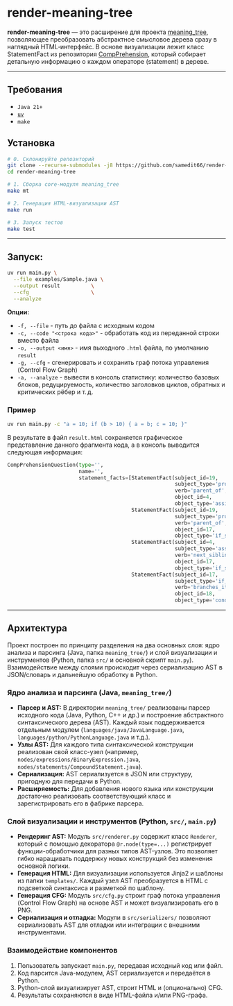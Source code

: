 # render-meaning-tree

**render-meaning-tree** — это расширение для проекта [meaning_tree](https://github.com/2pizzaed/meaning_tree), позволяющее преобразовать абстрактное смысловое дерева сразу в наглядный HTML‑интерфейс. В основе визуализации лежит класс StatementFact из репозитория [CompPrehension](https://github.com/CompPrehension/CompPrehension), который собирает детальную информацию о каждом операторе (statement) в дереве.

---

## Требования

- `Java 21+`
- [`uv`](https://github.com/astral-sh/uv)
- `make`

## Установка

```bash
# 0. Склонируйте репозиторий
git clone --recurse-submodules -j8 https://github.com/samedit66/render-meaning-tree.git
cd render-meaning-tree

# 1. Сборка core‑модуля meaning_tree
make mt

# 2. Генерация HTML‑визуализации AST
make run

# 3. Запуск тестов
make test
```

---

## Запуск:

```bash
uv run main.py \
  --file examples/Sample.java \
  --output result          \
  --cfg                    \
  --analyze
```

**Опции:**
- `-f, --file` - путь до файла с исходным кодом
- `-c, --code "<строка кода>"` - обработать код из переданной строки вместо файла
- `-o, --output <имя>` - имя выходного `.html` файла, по умолчанию `result`
- `-g, --cfg` - сгенерировать и сохранить граф потока управления (Control Flow Graph)
- `-a, --analyze` - вывести в консоль статистику: количество базовых блоков, редуцируемость, количество заголовков циклов, обратных и критических рёбер и т. д.

### Пример
```bash
uv run main.py -c "a = 10; if (b > 10) { a = b; c = 10; }"
```
В результате в файл `result.html` сохраняется графическое представление данного фрагмента кода, а в консоль выводится следующая информация:
```python
CompPrehensionQuestion(type='',
                       name='',
                       statement_facts=[StatementFact(subject_id=19,
                                                      subject_type='program_entry_point',
                                                      verb='parent_of',
                                                      object_id=4,
                                                      object_type='assignment_statement'),
                                        StatementFact(subject_id=19,
                                                      subject_type='program_entry_point',
                                                      verb='parent_of',
                                                      object_id=17,
                                                      object_type='if_statement'),
                                        StatementFact(subject_id=4,
                                                      subject_type='assignment_statement',
                                                      verb='next_sibling',
                                                      object_id=17,
                                                      object_type='if_statement'),
                                        StatementFact(subject_id=17,
                                                      subject_type='if_statement',
                                                      verb='branches_item',
                                                      object_id=18,
                                                      object_type='condition_branch')])
```

---

## Архитектура

Проект построен по принципу разделения на два основных слоя: ядро анализа и парсинга (Java, папка `meaning_tree/`) и слой визуализации и инструментов (Python, папка `src/` и основной скрипт `main.py`). Взаимодействие между слоями происходит через сериализацию AST в JSON/словарь и дальнейшую обработку в Python.

### Ядро анализа и парсинга (Java, `meaning_tree/`)
- **Парсер и AST:** В директории `meaning_tree/` реализованы парсер исходного кода (Java, Python, C++ и др.) и построение абстрактного синтаксического дерева (AST). Каждый язык поддерживается отдельным модулем (`languages/java/JavaLanguage.java`, `languages/python/PythonLanguage.java` и т.д.).
- **Узлы AST:** Для каждого типа синтаксической конструкции реализован свой класс-узел (например, `nodes/expressions/BinaryExpression.java`, `nodes/statements/CompoundStatement.java`).
- **Сериализация:** AST сериализуется в JSON или структуру, пригодную для передачи в Python.
- **Расширяемость:** Для добавления нового языка или конструкции достаточно реализовать соответствующий класс и зарегистрировать его в фабрике парсера.

### Слой визуализации и инструментов (Python, `src/`, `main.py`)
- **Рендеринг AST:** Модуль `src/renderer.py` содержит класс `Renderer`, который с помощью декоратора `@r.node(type=...)` регистрирует функции-обработчики для разных типов AST-узлов. Это позволяет гибко наращивать поддержку новых конструкций без изменения основной логики.
- **Генерация HTML:** Для визуализации используется Jinja2 и шаблоны из папки `templates/`. Каждый узел AST преобразуется в HTML с подсветкой синтаксиса и разметкой по шаблону.
- **Генерация CFG:** Модуль `src/cfg.py` строит граф потока управления (Control Flow Graph) на основе AST и может визуализировать его в PNG.
- **Сериализация и отладка:** Модули в `src/serializers/` позволяют сериализовать AST для отладки или интеграции с внешними инструментами.

### Взаимодействие компонентов
1. Пользователь запускает `main.py`, передавая исходный код или файл.
2. Код парсится Java-модулем, AST сериализуется и передаётся в Python.
3. Python-слой визуализирует AST, строит HTML и (опционально) CFG.
4. Результаты сохраняются в виде HTML-файла и/или PNG-графа.
